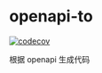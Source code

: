 # openapi-to

[![codecov](https://codecov.io/github/Vc-great/openapi-to/branch/main/graph/badge.svg?token=5UB04YYCEB)](https://codecov.io/github/Vc-great/openapi-to)

根据 openapi 生成代码
